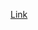 [Link](https://cad.onshape.com/documents/21e616a40899eb429c861a15/w/0325ac75e755eecb436be56c/e/83dc3ae44778379105cae372?renderMode=0&uiState=667605c56190255299c65b88)
